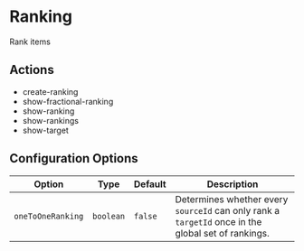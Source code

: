 # Ranking

Rank items

## Actions

- create-ranking
- show-fractional-ranking
- show-ranking
- show-rankings
- show-target

## Configuration Options

| Option | Type | Default | Description |
| ------ | ---- | ------  | ----------- |
| `oneToOneRanking` | `boolean` | `false` | Determines whether every `sourceId` can only rank a `targetId` once in the global set of rankings. |
